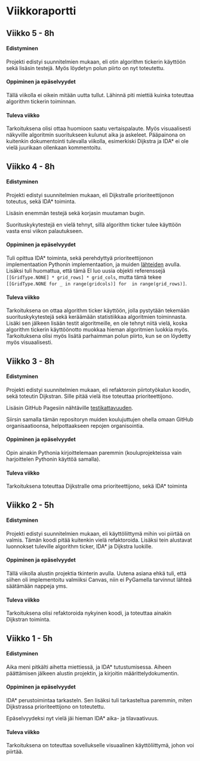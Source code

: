 # Viikkoraportti

## Viikko 5 - 8h

#### Edistyminen

Projekti edistyi suunnitelmien mukaan, eli otin algorithm tickerin käyttöön sekä lisäsin testejä.
Myös löydetyn polun piirto on nyt toteutettu.

#### Oppiminen ja epäselvyydet

Tällä viikolla ei oikein mitään uutta tullut.
Lähinnä piti miettiä kuinka toteuttaa algorithm tickerin toiminnan.

#### Tuleva viikko

Tarkoituksena olisi ottaa huomioon saatu vertaispalaute.
Myös visuaalisesti näkyville algoritmin suoritukseen kulunut aika ja askeleet.
Pääpainona on kuitenkin dokumentointi tulevalla viikolla, 
esimerkiski Dijkstra ja IDA* ei ole vielä juurikaan ollenkaan kommentoitu.

## Viikko 4 - 8h

#### Edistyminen

Projekti edistyi suunnitelmien mukaan, eli Dijkstralle prioriteettijonon toteutus, sekä IDA* toiminta.

Lisäsin enemmän testejä sekä korjasin muutaman bugin.

Suorituskykytestejä en vielä tehnyt, sillä algorithm ticker tulee käyttöön vasta ensi viikon palautukseen.

#### Oppiminen ja epäselvyydet

Tuli opittua IDA* toiminta, sekä perehdyttyä prioriteettijonon implementaation Pythonin implementaation, ja
muiden [lähteiden](https://www.geeksforgeeks.org/heap-data-structure/) avulla. Lisäksi tuli huomattua, että 
tämä EI luo uusia objekti referenssejä `[[GridType.NONE] * grid_rows] * grid_cols`, mutta tämä 
tekee `[[GridType.NONE for _ in range(gridcols)] for  in range(grid_rows)]`.

#### Tuleva viikko

Tarkoituksena on ottaa algorithm ticker käyttöön, jolla pystytään tekemään suorituskykytestejä sekä keräämään
statistiikkaa algoritmien toiminnasta. Lisäki sen jälkeen lisään testit algoritmeille, en ole tehnyt niitä vielä, 
koska algorithm tickerin käyttöönotto muokkaa hieman algoritmien luokkia myös. Tarkoituksena olisi myös lisätä
parhaimman polun piirto, kun se on löydetty myös visuaalisesti.

## Viikko 3 - 8h

#### Edistyminen

Projekti edistyi suunnitelmien mukaan, eli refaktoroin piirtotyökalun koodin, sekä toteutin Dijkstran.
Sille pitää vielä itse toteuttaa prioriteettijono.  

Lisäsin GitHub Pagesiin nähtäville [testikattavuuden](https://perttu-kangas.github.io/tiralabra/htmlcov/).   

Siirsin samalla tämän repositoryn muiden koulujuttujen ohella omaan GitHub organisaatioonsa, helpottaakseen repojen organisointia.

#### Oppiminen ja epäselvyydet

Opin ainakin Pythonia kirjoittelemaan paremmin (kouluprojekteissa vain harjoittelen Pythonin käyttöä samalla).

#### Tuleva viikko

Tarkoituksena toteuttaa Dijkstralle oma prioriteettijono, sekä IDA* toiminta

## Viikko 2 - 5h

#### Edistyminen

Projekti edistyi suunnitelmien mukaan, eli käyttöliittymä mihin voi piirtää on valmis.
Tämän koodi pitää kuitenkin vielä refaktoroida. Lisäksi tein alustavat luonnokset 
tuleville algorithm ticker, IDA* ja Dijkstra luokille.

#### Oppiminen ja epäselvyydet

Tällä viikolla alustin projektia tkinterin avulla. Uutena asiana ehkä tuli, että
siihen oli implementoitu valmiiksi Canvas, niin ei PyGamella tarvinnut lähteä säätämään nappeja yms.

#### Tuleva viikko

Tarkoituksena olisi refaktoroida nykyinen koodi, ja toteuttaa ainakin Dijkstran toiminta.

## Viikko 1 - 5h

#### Edistyminen

Aika meni pitkälti aihetta miettiessä, ja IDA* tutustumisessa.
Aiheen päättämisen jälkeen alustin projektin, ja kirjoitin määrittelydokumentin.

#### Oppiminen ja epäselvyydet

IDA* perustoimintaa tarkasteln. Sen lisäksi tuli tarkasteltua paremmin, miten Dijkstrassa prioriteettijono on toteutettu.  

Epäselvyydeksi nyt vielä jäi hieman IDA* aika- ja tilavaativuus.

#### Tuleva viikko

Tarkoituksena on toteuttaa sovellukselle visuaalinen käyttöliittymä, johon voi piirtää.
